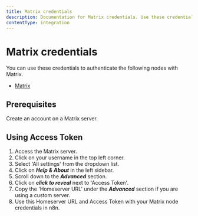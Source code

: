 ```yaml
---
title: Matrix credentials
description: Documentation for Matrix credentials. Use these credentials to authenticate Matrix in n8n, a workflow automation platform.
contentType: integration
---
```


# Matrix credentials

You can use these credentials to authenticate the following nodes with Matrix.

- [Matrix](/integrations/builtin/app-nodes/n8n-nodes-base.matrix/)

## Prerequisites

Create an account on a Matrix server.

## Using Access Token

1. Access the Matrix server.
2. Click on your username in the top left corner.
3. Select 'All settings' from the dropdown list.
4. Click on ***Help & About*** in the left sidebar.
5. Scroll down to the ***Advanced*** section.
6. Click on ***click to reveal*** next to 'Access Token'.
7. Copy the 'Homeserver URL' under the ***Advanced*** section if you are using a custom server.
8. Use this Homeserver URL and Access Token with your Matrix node credentials in n8n.


